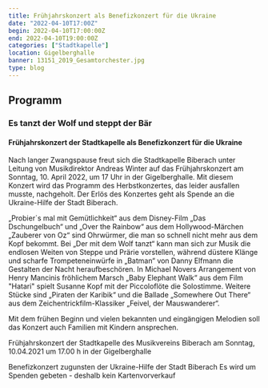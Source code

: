 ```yaml
---
title: Frühjahrskonzert als Benefizkonzert für die Ukraine
date: "2022-04-10T17:00Z"
begin: 2022-04-10T17:00:00Z
end: 2022-04-10T19:00:00Z
categories: ["Stadtkapelle"]
location: Gigelberghalle
banner: 13151_2019_Gesamtorchester.jpg
type: blog
---
```

## Programm

### Es tanzt der Wolf und steppt der Bär

#### Frühjahrskonzert der Stadtkapelle als Benefizkonzert für die Ukraine

Nach langer Zwangspause freut sich die Stadtkapelle Biberach unter Leitung von Musikdirektor Andreas Winter auf das Frühjahrskonzert am Sonntag, 10. April 2022, um 17 Uhr in der Gigelberghalle. Mit diesem Konzert wird das Programm des Herbstkonzertes, das leider ausfallen musste, nachgeholt. Der Erlös des Konzertes geht als Spende an die Ukraine-Hilfe der Stadt Biberach.

„Probier`s mal mit Gemütlichkeit“ aus dem Disney-Film „Das Dschungelbuch“ und „Over the Rainbow“ aus dem Hollywood-Märchen „Zauberer von Oz“ sind Ohrwürmer, die man so schnell nicht mehr aus dem Kopf bekommt. Bei „Der mit dem Wolf tanzt“ kann man sich zur Musik die endlosen Weiten von Steppe und Prärie vorstellen, während düstere Klänge und scharfe Trompeteneinwürfe in „Batman“ von Danny Elfmann die Gestalten der Nacht heraufbeschören. In Michael Novers Arrangement von Henry Mancinis fröhlichem Marsch „Baby Elephant Walk“ aus dem Film "Hatari" spielt Susanne Kopf mit der Piccoloflöte die Solostimme. Weitere Stücke sind  „Piraten der Karibik“ und die Ballade „Somewhere Out There“ aus dem Zeichentrickfilm-Klassiker „Feivel, der Mauswanderer“.

Mit dem frühen Beginn und vielen bekannten und eingängigen Melodien soll das Konzert auch Familien mit Kindern ansprechen.

Frühjahrskonzert der Stadtkapelle des Musikvereins Biberach
am Sonntag, 10.04.2021 um 17.00 h in der Gigelberghalle

Benefizkonzert zugunsten der Ukraine-Hilfe der Stadt Biberach
Es wird um Spenden gebeten - deshalb kein Kartenvorverkauf